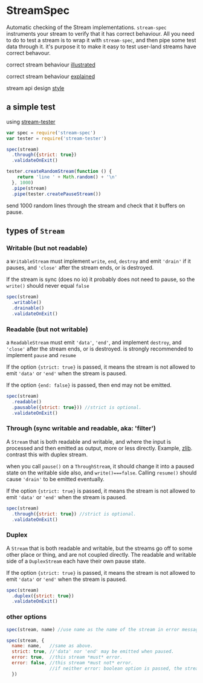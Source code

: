 # StreamSpec

Automatic checking of the Stream implementations.
`stream-spec` instruments your stream to verify that it has correct behaviour.
All you need to do to test a stream is to wrap it with `stream-spec`, and then pipe
some test data through it.
it's purpose it to make it easy to test user-land streams have correct behavour.

correct stream behaviour [illustrated](https://github.com/dominictarr/stream-spec/blob/master/states.markdown)  

correct stream behaviour [explained](https://github.com/dominictarr/stream-spec/blob/master/stream_spec.md)  

stream api design [style](https://github.com/dominictarr/stream-spec/blob/master/api-style.markdown) 

## a simple test

using [stream-tester](https://github.com/dominictarr/stream-tester) 

``` js
var spec = require('stream-spec')
var tester = require('stream-tester')

spec(stream)
  .through({strict: true})
  .validateOnExit()

tester.createRandomStream(function () {
    return 'line ' + Math.random() + '\n'
  }, 1000)
  .pipe(stream)
  .pipe(tester.createPauseStream())

```

send 1000 random lines through the stream and check that
it buffers on pause.

## types of `Stream`

### Writable (but not readable)

a `WritableStream` must implement `write`, `end`, `destroy` and emit `'drain'` if it pauses,
and `'close'` after the stream ends, or is destroyed.

If the stream is sync (does no io) it probably does not need to pause, so the `write()` should never equal `false`

``` js
spec(stream)
  .writable()
  .drainable()
  .validateOnExit()
```

### Readable (but not writable)

a `ReadableStream` must emit `'data'`, `'end'`, and implement `destroy`,
and `'close'` after the stream ends, or is destroyed.
is strongly recommended to implement `pause` and `resume`

If the option `{strict: true}` is passed, it means the stream is not allowed to emit
`'data'` or `'end'` when the stream is paused.

If the option `{end: false}` is passed, then end may not be emitted.

``` js
spec(stream)
  .readable()
  .pausable({strict: true})) //strict is optional.
  .validateOnExit()
```

### Through (sync writable and readable, aka: 'filter')

A `Stream` that is both readable and writable, and where the input is processed and then emitted as output, more or less directly. 
Example, [zlib](http://nodejs.org/api/zlib.html). contrast this with duplex stream.

when you call `pause()` on a `ThroughStream`, it should change it into a paused state on the writable side also,
and `write()===false`. Calling `resume()` should cause `'drain'` to be emitted eventually.

If the option `{strict: true}` is passed, it means the stream is not allowed to emit
`'data'` or `'end'` when the stream is paused.

``` js
spec(stream)
  .through({strict: true}) //strict is optional. 
  .validateOnExit()
```

### Duplex

A `Stream` that is both readable and writable, but the streams go off to some other place or thing,
and are not coupled directly. The readable and writable side of a `DuplexStream` each have their own pause state.

If the option `{strict: true}` is passed, it means the stream is not allowed to emit
`'data'` or `'end'` when the stream is paused.

``` js
spec(stream)
  .duplex({strict: true})
  .validateOnExit()
```

### other options

``` js
spec(stream, name) //use name as the name of the stream in error messages.

spec(stream, {
  name: name,   //same as above.
  strict: true, //'data' nor 'end' may be emitted when paused.
  error: true,  //this stream *must* error.
  error: false, //this stream *must not* error.
                //if neither error: boolean option is passed, the stream *may* error.
  })



```
